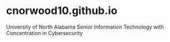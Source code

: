 # cnorwood10.github.io
University of North Alabama Senior
Information Technology with Concentration in Cybersecurity

